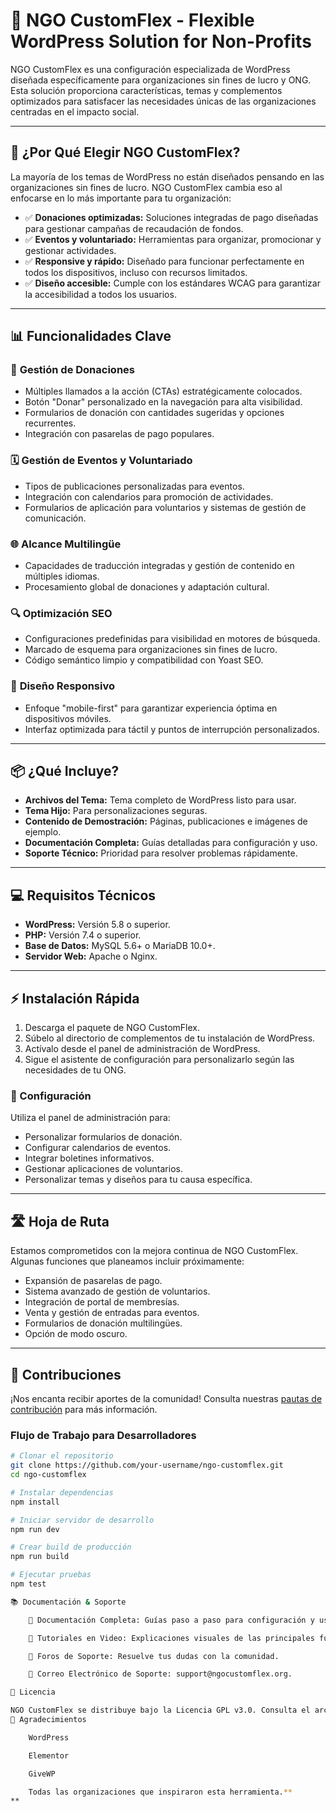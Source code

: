 # 🌟 NGO CustomFlex - Flexible WordPress Solution for Non-Profits

NGO CustomFlex es una configuración especializada de WordPress diseñada específicamente para organizaciones sin fines de lucro y ONG. Esta solución proporciona características, temas y complementos optimizados para satisfacer las necesidades únicas de las organizaciones centradas en el impacto social.

---

## 🚀 ¿Por Qué Elegir NGO CustomFlex?

La mayoría de los temas de WordPress no están diseñados pensando en las organizaciones sin fines de lucro. NGO CustomFlex cambia eso al enfocarse en lo más importante para tu organización:

- ✅ **Donaciones optimizadas:** Soluciones integradas de pago diseñadas para gestionar campañas de recaudación de fondos.
- ✅ **Eventos y voluntariado:** Herramientas para organizar, promocionar y gestionar actividades.
- ✅ **Responsive y rápido:** Diseñado para funcionar perfectamente en todos los dispositivos, incluso con recursos limitados.
- ✅ **Diseño accesible:** Cumple con los estándares WCAG para garantizar la accesibilidad a todos los usuarios.

---

## 📊 Funcionalidades Clave

### 💸 **Gestión de Donaciones**
- Múltiples llamados a la acción (CTAs) estratégicamente colocados.
- Botón "Donar" personalizado en la navegación para alta visibilidad.
- Formularios de donación con cantidades sugeridas y opciones recurrentes.
- Integración con pasarelas de pago populares.

### 🗓️ **Gestión de Eventos y Voluntariado**
- Tipos de publicaciones personalizadas para eventos.
- Integración con calendarios para promoción de actividades.
- Formularios de aplicación para voluntarios y sistemas de gestión de comunicación.

### 🌐 **Alcance Multilingüe**
- Capacidades de traducción integradas y gestión de contenido en múltiples idiomas.
- Procesamiento global de donaciones y adaptación cultural.

### 🔍 **Optimización SEO**
- Configuraciones predefinidas para visibilidad en motores de búsqueda.
- Marcado de esquema para organizaciones sin fines de lucro.
- Código semántico limpio y compatibilidad con Yoast SEO.

### 📱 **Diseño Responsivo**
- Enfoque "mobile-first" para garantizar experiencia óptima en dispositivos móviles.
- Interfaz optimizada para táctil y puntos de interrupción personalizados.

---

## 📦 ¿Qué Incluye?

- **Archivos del Tema:** Tema completo de WordPress listo para usar.
- **Tema Hijo:** Para personalizaciones seguras.
- **Contenido de Demostración:** Páginas, publicaciones e imágenes de ejemplo.
- **Documentación Completa:** Guías detalladas para configuración y uso.
- **Soporte Técnico:** Prioridad para resolver problemas rápidamente.

---

## 💻 Requisitos Técnicos

- **WordPress:** Versión 5.8 o superior.
- **PHP:** Versión 7.4 o superior.
- **Base de Datos:** MySQL 5.6+ o MariaDB 10.0+.
- **Servidor Web:** Apache o Nginx.

---

## ⚡ Instalación Rápida

1. Descarga el paquete de NGO CustomFlex.
2. Súbelo al directorio de complementos de tu instalación de WordPress.
3. Actívalo desde el panel de administración de WordPress.
4. Sigue el asistente de configuración para personalizarlo según las necesidades de tu ONG.

### 🔧 Configuración

Utiliza el panel de administración para:

- Personalizar formularios de donación.
- Configurar calendarios de eventos.
- Integrar boletines informativos.
- Gestionar aplicaciones de voluntarios.
- Personalizar temas y diseños para tu causa específica.

---

## 🛣️ Hoja de Ruta

Estamos comprometidos con la mejora continua de NGO CustomFlex. Algunas funciones que planeamos incluir próximamente:

- Expansión de pasarelas de pago.
- Sistema avanzado de gestión de voluntarios.
- Integración de portal de membresías.
- Venta y gestión de entradas para eventos.
- Formularios de donación multilingües.
- Opción de modo oscuro.

---

## 📝 Contribuciones

¡Nos encanta recibir aportes de la comunidad! Consulta nuestras [pautas de contribución](https://github.com/your-username/ngo-customflex/CONTRIBUTING.md) para más información.

### Flujo de Trabajo para Desarrolladores

```bash
# Clonar el repositorio
git clone https://github.com/your-username/ngo-customflex.git
cd ngo-customflex

# Instalar dependencias
npm install

# Iniciar servidor de desarrollo
npm run dev

# Crear build de producción
npm run build

# Ejecutar pruebas
npm test

📚 Documentación & Soporte

    📘 Documentación Completa: Guías paso a paso para configuración y uso.

    🎥 Tutoriales en Video: Explicaciones visuales de las principales funcionalidades.

    💬 Foros de Soporte: Resuelve tus dudas con la comunidad.

    📧 Correo Electrónico de Soporte: support@ngocustomflex.org.

📄 Licencia

NGO CustomFlex se distribuye bajo la Licencia GPL v3.0. Consulta el archivo LICENSE para más detalles.
🙏 Agradecimientos

    WordPress

    Elementor

    GiveWP

    Todas las organizaciones que inspiraron esta herramienta.**
**
